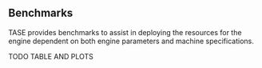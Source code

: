 **Benchmarks**
---

TASE provides benchmarks to assist in deploying the resources for the engine dependent on both engine parameters and machine specifications.  

TODO TABLE AND PLOTS
